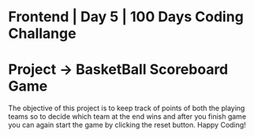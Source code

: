 # Frontend | Day 5 | 100 Days Coding Challange

# Project -> BasketBall Scoreboard Game

The objective of this project is to keep track of points of both the playing teams so to decide which team at the end wins and after you finish game you can again start the game by clicking the reset button. 
Happy Coding!
